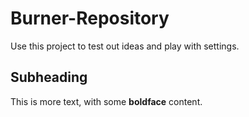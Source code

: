 # Burner-Repository
Use this project to test out ideas and play with settings.
## Subheading
This is more text, with some **boldface** content.
